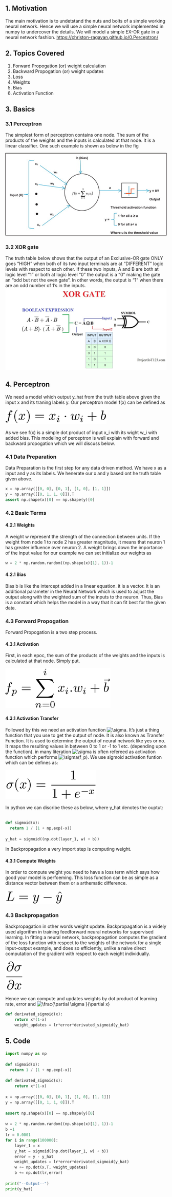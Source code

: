 ## 1. Motivation

The main motivation is to undetstand the nuts and bolts of a simple working neural network. 
Hence we will use a simple neural network implemented in numpy to undercover the details. We will model a simple EX-OR gate in a neural network fashion.
 https://christon-ragavan.github.io/0.Perceptron/

## 2. Topics Covered

1. Forward Propogation (or) weight calculation
2. Backward Propogation (or) weight updates
3. Loss
4. Weights
5. Bias
6. Activation Function

## 3. Basics
### 3.1 Perceptron
The simplest form of perceptron contains one node. The sum of the products of the weights and the inputs is calculated at that node. It is a linear classifier.
One such example is shown as below in the fig

![Perceptron](/images/perceptron_2.png)



### 3.2 XOR gate 
The truth table below shows that the output of an Exclusive-OR gate ONLY goes “HIGH” when both of its two input terminals are at “DIFFERENT” logic levels with respect to each other. If these two inputs, A and B are both at logic level “1” or both at logic level “0” the output is a “0” making the gate an “odd but not the even gate”. In other words, the output is “1” when there are an odd number of 1’s in the inputs.
![XOR Gate](/images/xor_gate.jpg)


## 4. Perceptron

We need a model which output y_hat from the truth table above given the input x and its traning labels y. 
Our perceptron model f(x) can be defined as


![basic perceptron](/images/e1.png)


As we see f(x) is a simple dot product of input x_i with its wight w_i with added bias. This modeling of perceptron is well explain with forward and backward propogation which we will discuss below. 

### 4.1 Data Preparation
Data Preparation is the first step for any data driven method. We have x as a input and y as its labels. We henerate our x and y based ont he truth table given above. 

```python
x = np.array([[0, 0], [0, 1], [1, 0], [1, 1]])
y = np.array([[0, 1, 1, 0]]).T
assert np.shape(x)[0] == np.shape(y)[0]
```

### 4.2 Basic Terms
#### 4.2.1 Weights
 A weight w represent the strength of the connection between units. If the weight from node 1 to node 2 has greater magnitude, it means that neuron 1 has greater influence over neuron 2. A weight brings down the importance of the input value
for our example we can set initialize our weights as

```python
w = 2 * np.random.random((np.shape(x)[1], 1))-1
```

#### 4.2.1 Bias
Bias b is like the intercept added in a linear equation. it is a vector. It is an additional parameter in the Neural Network which is used to adjust the output along with the weighted sum of the inputs to the neuron. Thus, Bias is a constant which helps the model in a way that it can fit best for the given data.


### 4.3 Forward Propogation
Forward Propogation is a two step process.
#### 4.3.1 Activation
First, in each epoc, the sum of the products of the weights and the inputs is calculated at that node. Simply put.


![Activation](/images/e2.png)


#### 4.3.1 Activation Transfer

Followed by this we need an activation function ![\sigma](https://render.githubusercontent.com/render/math?math=%5Csigma). It’s just a thing function that you use to get the output of node. It is also known as Transfer Function. It is used to determine the output of neural network like yes or no. It maps the resulting values in between 0 to 1 or -1 to 1 etc. (depending upon the function).
in many literation  ![\sigma](https://render.githubusercontent.com/render/math?math=%5Csigma) is often refereed as activation function which performs  ![\sigma(f_p)](https://render.githubusercontent.com/render/math?math=%5Csigma(f_p)). 
We use sigmoid activation funtion which can be defines as:


![Sigmoid Activation](/images/e3.png)


In python we can discribe these as below, where y_hat denotes the ouptut:

```python

def sigmoid(x):
  return 1 / (1 + np.exp(-x))

y_hat = sigmoid((np.dot(layer_1, w) + b))
```

In Backpropagation a very import step is computing weight. 

#### 4.3.1 Compute Weights
In order to compute weight you need to have a loss term which says how good your model is perfoeming. This loss function can be as simple as a distance vector between them or a arthematic difference. 

![Loss](/images/e4.png)


### 4.3 Backpropagation
Backpropagation in other words weight update.
Backpropagation  is a widely used algorithm in training feedforward neural networks for supervised learning. In fitting a neural network, backpropagation computes the gradient of the loss function with respect to the weights of the network for a single input–output example, and does so efficiently, unlike a naive direct computation of the gradient with respect to each weight individually. 

![Derivated Sigmoid](/images/e5.png)

Hence we can compute and updates weights by dot product of learning rate, error and 
![\frac{\partial \sigma }{\partial x} ](https://render.githubusercontent.com/render/math?math=%5Cfrac%7B%5Cpartial%20%5Csigma%20%7D%7B%5Cpartial%20x%7D%20)


```python
def derivated_sigmoid(x):
    return x*(1-x)
    weight_updates = lr*error*derivated_sigmoid(y_hat)

```


## 5. Code


```python
import numpy as np

def sigmoid(x):
  return 1 / (1 + np.exp(-x))

def derivated_sigmoid(x):
    return x*(1-x)

x = np.array([[0, 0], [0, 1], [1, 0], [1, 1]])
y = np.array([[0, 1, 1, 0]]).T

assert np.shape(x)[0] == np.shape(y)[0]

w = 2 * np.random.random((np.shape(x)[1], 1))-1
b =1
lr = 0.0001
for i in range(100000):
    layer_1 = x
    y_hat = sigmoid((np.dot(layer_1, w) + b))
    error = y - y_hat
    weight_updates = lr*error*derivated_sigmoid(y_hat)
    w += np.dot(x.T, weight_updates)
    b += np.dot(lr,error)

print("--Output--")
print(y_hat)

```
